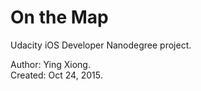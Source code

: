 On the Map
==========

Udacity iOS Developer Nanodegree project.


Author: Ying Xiong.  
Created: Oct 24, 2015.
